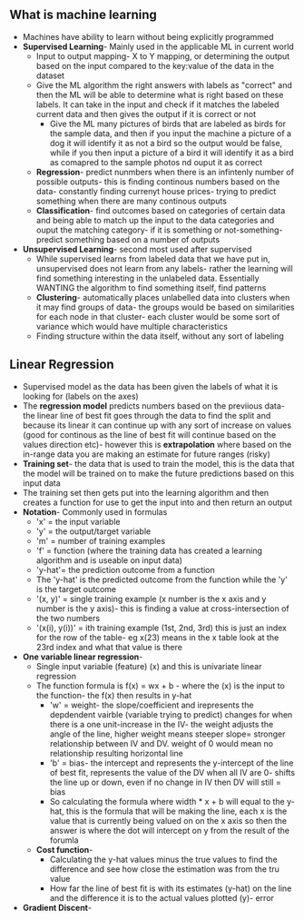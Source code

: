 ## What is machine learning
- Machines have ability to learn without being explicitly programmed
- **Supervised Learning**- Mainly used in the applicable ML in current world
	- Input to output mapping- X to Y mapping, or determining the output based on the input compared to  the key:value of the data in the dataset
	- Give the ML algorithm the right answers with labels as "correct" and then the ML will be able to determine what is right based on these labels. It can take in the input and check if it matches the labeled current data and then gives the output if it is correct or not
		- Give the ML many pictures of birds that are labeled as birds for the sample data, and then if you input the machine a picture of a dog it will identify it as not a bird so the output would be false, while if you then input a picture of a bird it will identify it as a bird as comapred to the sample photos nd ouput it as correct
	- **Regression**- predict nunmbers when there is an infintenly number of possible outputs- this is finding continous numbers based on the data- constantly finding currenyt house prices- trying to predict something when there are many continous outputs
	- **Classification**- find outcomes based on categories of certain data and being able to match up the input to the data categories and ouput the matching category- if it is something or not-something- predict something based on a number of outputs
- **Unsupervised Learning**- second most used after supervised 
	-  While supervised learns from labeled data that we have put in, unsupervised does not learn from any labels- rather the learning will find something interesting in the unlabeled data. Essentially WANTING the algorithm to find something itself, find patterns
	- **Clustering**- automatically places unlabelled data into clusters when it may find groups of data- the groups would be based on similarities for each node in that cluster- each cluster would be some sort of variance which would have multiple characteristics
	- Finding structure within the data itself, without any sort of labeling

## Linear Regression
- Supervised model as the data has been given the labels of what it is looking for (labels on the axes)
- The **regression model** predicts numbers based on the previious data- the linear line of best fit goes through the data to find the split and because its linear it can continue up with any sort of increase on values (good for continous as the line of best fit will continue based on the values direction etc)- however this is **extrapolation** where based on the in-range data you are making an estimate for future ranges (risky)
- **Training set**- the data that is used to train the model, this is the data that the model will be trained on to make the future predictions based on this input data
- The training set then gets put into the learning algorithm and then creates a function for use to get the input into and then return an output
- **Notation**- Commonly used in formulas
	- 'x' = the input variable
	- 'y' = the output/target variable
	- 'm' = number of training examples
	- 'f' = function (where the training data has created a learning algorithm and is useable on input data)
	- 'y-hat'= the prediction outcome from a function
	- The 'y-hat' is the predicted outcome from the function while the 'y' is the target outcome
	- '(x, y)' = single training example (x number is the x axis and y number is the y axis)- this is finding a value at cross-intersection of the two numbers
	- '(x(i), y(i))' = ith training example (1st, 2nd, 3rd) this is just an index for the row of the table- eg x(23) means in the x table look at the 23rd index and what that value is there
- **One variable linear regression**- 
	- Single input variable (feature) (x) and this is univariate linear regression
	- The function formula is f(x) = wx + b - where the (x) is the input to the function- the f(x) then results in y-hat
		- 'w' = weight- the slope/coefficient and irepresents the depdendent vairble (variable trying to predict) changes for when there is a one unit-increase in the IV- the weight adjusts the angle of the line, higher weight means steeper slope= stronger relationship between IV and DV. weight of 0 would mean no relationship resulting horizontal line
		- 'b' = bias- the intercept and  represents the y-intercept of the line of best fit, represents the value of the DV when all IV are 0- shifts the line up or down, even if no change in IV then DV will still = bias
		- So calculating the formula where width * x + b will equal to the y-hat, this is the formula that will be making the line, each x is the value that is currently being valued on on the x axis so then the answer is where the dot will intercept on y from the result of the forumla
	- **Cost function**- 
		- Calculating the y-hat values minus the true values to find the difference and see how close the estimation was from the tru value
		- How far the line of best fit is with its estimates (y-hat) on the line and the difference it is to the actual values plotted (y)- error
- **Gradient Discent**- 
